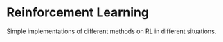 # Reinforcement Learning
Simple implementations of different methods on RL in different situations.
